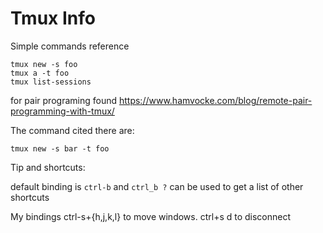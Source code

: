 # Tmux Info

Simple commands reference

```
tmux new -s foo
tmux a -t foo
tmux list-sessions
```

for pair programing found <https://www.hamvocke.com/blog/remote-pair-programming-with-tmux/>

The command cited there are:

```
tmux new -s bar -t foo
```


Tip and shortcuts:

default binding is `ctrl-b` and `ctrl_b ?` can be used to get a list of other shortcuts

My bindings
ctrl-s+{h,j,k,l} to move windows.
ctrl+s d to disconnect


